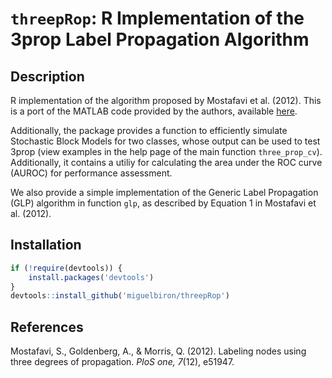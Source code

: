 # `threepRop`: R Implementation of the 3prop Label Propagation Algorithm

## Description

R implementation of the algorithm proposed by Mostafavi et al. (2012). This is a port of the MATLAB code provided by the authors, available [here](http://ai.stanford.edu/~saram/3propcode.zip).

Additionally, the package provides a function to efficiently simulate Stochastic Block Models for two classes, whose output can be used to test 3prop (view examples in the help page of the main function `three_prop_cv`). Additionally, it contains a utiliy for calculating the area under the ROC curve (AUROC) for performance assessment.

We also provide a simple implementation of the Generic Label Propagation (GLP) algorithm in function `glp`, as described by Equation 1 in Mostafavi et al. (2012).

## Installation

``` r
if (!require(devtools)) {
    install.packages('devtools')
}
devtools::install_github('miguelbiron/threepRop')
```

## References

Mostafavi, S., Goldenberg, A., & Morris, Q. (2012). Labeling nodes using three degrees of propagation. _PloS one, 7_(12), e51947.
